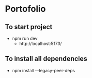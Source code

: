 # Portofolio

## To start project
* npm run dev
  * http://localhost:5173/

## To install all dependencies
* npm install --legacy-peer-deps